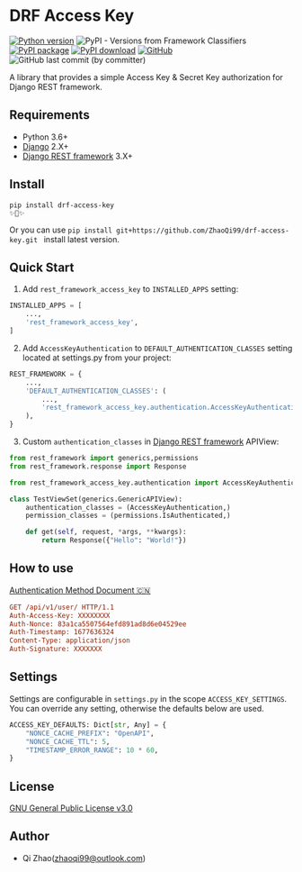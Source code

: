 # DRF Access Key
[![Python version](https://img.shields.io/pypi/pyversions/drf-access-key.svg?logo=python)](https://pypi.python.org/pypi/drf-access-key)
![PyPI - Versions from Framework Classifiers](https://img.shields.io/pypi/frameworkversions/django/drf-access-key)
[![PyPI package](https://img.shields.io/pypi/v/drf-access-key.svg)](https://pypi.python.org/pypi/drf-access-key)
[![PyPI download](https://img.shields.io/pypi/dm/drf-access-key.svg)](https://pypi.python.org/pypi/drf-access-key)
[![GitHub](https://img.shields.io/github/license/ZhaoQi99/drf-access-key)](https://github.com/ZhaoQi99/drf-access-key/blob/main/LICENSE)
![GitHub last commit (by committer)](https://img.shields.io/github/last-commit/ZhaoQi99/drf-access-key)

A library that provides a simple Access Key &amp; Secret Key authorization for Django REST framework.
## Requirements
* Python 3.6+
* [Django](https://docs.djangoproject.com/) 2.X+
* [Django REST framework](https://www.django-rest-framework.org/) 3.X+

## Install
```shell
pip install drf-access-key
✨🍰✨
```
Or you can use `pip install git+https://github.com/ZhaoQi99/drf-access-key.git
` install latest version.
## Quick Start

1. Add `rest_framework_access_key` to `INSTALLED_APPS` setting:

```python
INSTALLED_APPS = [
    ...,
    'rest_framework_access_key',
]
```
2. Add `AccessKeyAuthentication` to `DEFAULT_AUTHENTICATION_CLASSES` setting located at settings.py from your project:

```python
REST_FRAMEWORK = {
    ...,
    'DEFAULT_AUTHENTICATION_CLASSES': (
        ...,
      	'rest_framework_access_key.authentication.AccessKeyAuthentication',
    ),
}
```

3. Custom `authentication_classes` in [Django REST framework](https://www.django-rest-framework.org/) APIView:

```python
from rest_framework import generics,permissions
from rest_framework.response import Response

from rest_framework_access_key.authentication import AccessKeyAuthentication

class TestViewSet(generics.GenericAPIView):
    authentication_classes = (AccessKeyAuthentication,)
    permission_classes = (permissions.IsAuthenticated,)

    def get(self, request, *args, **kwargs):
        return Response({"Hello": "World!"})

```

## How to use

[Authentication Method Document 🇨🇳](https://github.com/ZhaoQi99/drf-access-key/blob/main/docs/auth.md) 

```ini
GET /api/v1/user/ HTTP/1.1
Auth-Access-Key: XXXXXXXX
Auth-Nonce: 83a1ca5507564efd891ad8d6e04529ee
Auth-Timestamp: 1677636324
Content-Type: application/json
Auth-Signature: XXXXXXX
```

## Settings

Settings are configurable in `settings.py` in the scope `ACCESS_KEY_SETTINGS`. You can override any setting, otherwise the defaults below are used.

```python
ACCESS_KEY_DEFAULTS: Dict[str, Any] = {
    "NONCE_CACHE_PREFIX": "OpenAPI",
    "NONCE_CACHE_TTL": 5,
    "TIMESTAMP_ERROR_RANGE": 10 * 60,
}
```


## License

[GNU General Public License v3.0](https://github.com/ZhaoQi99/drf-access-key/blob/main/LICENSE)

## Author

* Qi Zhao([zhaoqi99@outlook.com](mailto:zhaoqi99@outlook.com))
